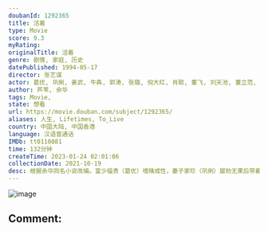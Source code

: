 ```yaml
---
doubanId: 1292365
title: 活着
type: Movie
score: 9.3
myRating: 
originalTitle: 活着
genre: 剧情, 家庭, 历史
datePublished: 1994-05-17
director: 张艺谋
actor: 葛优, 巩俐, 姜武, 牛犇, 郭涛, 张璐, 倪大红, 肖聪, 董飞, 刘天池, 董立范, 黄宗洛, 刘燕瑾, 李连义, 杨同顺, 苏岩, 王丽华
author: 芦苇, 余华
tags: Movie, 
state: 想看
url: https://movie.douban.com/subject/1292365/
aliases: 人生, Lifetimes, To_Live
country: 中国大陆, 中国香港
language: 汉语普通话
IMDb: tt0110081
time: 132分钟
createTime: 2023-01-24 02:01:06
collectionDate: 2021-10-19
desc: 根据余华同名小说改编。富少福贵（葛优）嗜赌成性，妻子家珍（巩俐）屡劝无果后带着女儿凤霞离开了他，当夜，福贵输光所有家产气死父亲，被迫靠变卖母亲首饰租间破屋过活。一年后，家珍手拉凤霞怀抱刚出世的儿子有...
---
```


![image](p2597919477.jpg)

Comment: 
---

